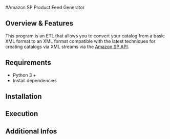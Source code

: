 #Amazon SP Product Feed Generator

## Overview & Features
This program is an ETL that allows you to convert your catalog from a basic XML format to an XML format compatible with the latest techniques for creating catalogs via XML streams via the [Amazon SP API](https://images-na.ssl-images-amazon.com/images/G/01/rainier/help/XML_Documentation_Intl.pdf).

## Requirements 

- Python 3 +
- Install dependencies

## Installation


## Execution


## Additional Infos


